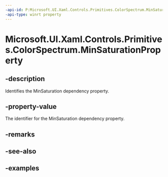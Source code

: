```yaml
---
-api-id: P:Microsoft.UI.Xaml.Controls.Primitives.ColorSpectrum.MinSaturationProperty
-api-type: winrt property
---
```

<!-- Property syntax.
public DependencyProperty MinSaturationProperty { get; }
-->

# Microsoft.UI.Xaml.Controls.Primitives.ColorSpectrum.MinSaturationProperty


## -description

Identifies the MinSaturation dependency property.


## -property-value

The identifier for the MinSaturation dependency property.


## -remarks


## -see-also


## -examples


